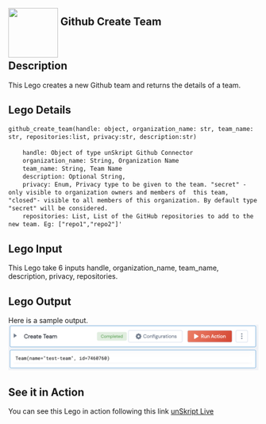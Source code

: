 [<img align="left" src="https://unskript.com/assets/favicon.png" width="100" height="100" style="padding-right: 5px">](https://unskript.com/assets/favicon.png) 
<h2>Github Create Team</h2>

<br>

## Description
This Lego creates a new Github team and returns the details of a team.

## Lego Details

    github_create_team(handle: object, organization_name: str, team_name: str, repositories:list, privacy:str, description:str)

        handle: Object of type unSkript Github Connector
        organization_name: String, Organization Name
        team_name: String, Team Name
        description: Optional String, 
        privacy: Enum, Privacy type to be given to the team. "secret" - only visible to organization owners and members of  this team, "closed"- visible to all members of this organization. By default type "secret" will be considered. 
        repositories: List, List of the GitHub repositories to add to the new team. Eg: ["repo1","repo2"]'

## Lego Input
This Lego take 6 inputs handle, organization_name, team_name, description, privacy, repositories.

## Lego Output
Here is a sample output.
<img src="./1.png">


## See it in Action

You can see this Lego in action following this link [unSkript Live](https://us.app.unskript.io)